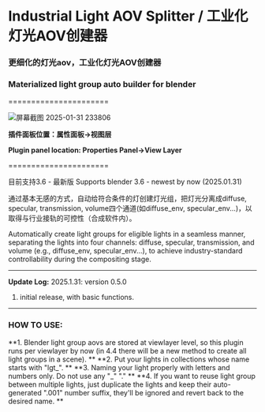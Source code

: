 # Industrial Light AOV Splitter / 工业化灯光AOV创建器

### 更细化的灯光aov，工业化灯光AOV创建器

### Materialized light group auto builder for blender
======================

![屏幕截图 2025-01-31 233806](https://github.com/user-attachments/assets/39c8bdc9-a9c3-46f8-bbdf-9fe23bd8cf6a)

**插件面板位置：属性面板→视图层**

**Plugin panel location: Properties Panel→View Layer**

======================

目前支持3.6 - 最新版 Supports blender 3.6 - newest by now (2025.01.31)

通过基本无感的方式，自动给符合条件的灯创建灯光组，把灯光分离成diffuse, specular, transmission, volume四个通道(如diffuse_env, specular_env...)，以取得与行业接轨的可控性（合成软件内）。

Automatically create light groups for eligible lights in a seamless manner, separating the lights into four channels: diffuse, specular, transmission, and volume (e.g., diffuse_env, specular_env...), to achieve industry-standard controllability during the compositing stage.

---
**Update Log:**
2025.1.31: version 0.5.0

1. initial release, with basic functions.

---

### HOW TO USE:

**1. Blender light group aovs are stored at viewlayer level, so this plugin runs per viewlayer by now (in 4.4 there will be a new method to create all light groups in a scene). **
**2. Put your lights in collections whose name starts with "lgt_". **
**3. Naming your light properly with letters and numbers only. Do not use any "_" "." **
**4. If you want to reuse light group between multiple lights, just duplicate the lights and keep their auto-generated ".001" number suffix, they'll be ignored and revert back to the desired name. **
